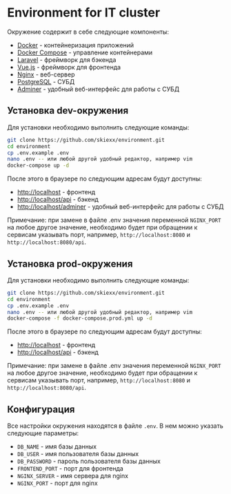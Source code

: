 # Environment for IT cluster
Окружение содержит в себе следующие компоненты:
* [Docker](https://www.docker.com/) - контейнеризация приложений
* [Docker Compose](https://docs.docker.com/compose/) - управление контейнерами
* [Laravel](https://laravel.com/) - фреймворк для бэкенда
* [Vue.js](https://vuejs.org/) - фреймворк для фронтенда
* [Nginx](https://www.nginx.com/) - веб-сервер
* [PostgreSQL](https://www.postgresql.org/) - СУБД
* [Adminer](https://www.adminer.org/) - удобный веб-интерфейс для работы с СУБД

## Установка dev-окружения
Для установки необходимо выполнить следующие команды:
```bash
git clone https://github.com/skiexx/environment.git
cd environment
cp .env.example .env
nano .env -- или любой другой удобный редактор, например vim
docker-compose up -d
```
После этого в браузере по следующим адресам будут доступны:
* [http://localhost](http://localhost) - фронтенд
* [http://localhost/api](http://localhost/api) - бэкенд
* [http://localhost/adminer](http://localhost/adminer) - удобный веб-интерфейс для работы с СУБД

Примечание: при замене в файле .env значения переменной `NGINX_PORT` на любое другое значение, необходимо будет при обращении к сервисам указывать порт, например, `http://localhost:8080` и `http://localhost:8080/api`.

## Установка prod-окружения
Для установки необходимо выполнить следующие команды:
```bash
git clone https://github.com/skiexx/environment.git
cd environment
cp .env.example .env
nano .env -- или любой другой удобный редактор, например vim
docker-compose -f docker-compose.prod.yml up -d
```
После этого в браузере по следующим адресам будут доступны:
* [http://localhost](http://localhost) - фронтенд
* [http://localhost/api](http://localhost/api) - бэкенд

Примечание: при замене в файле .env значения переменной `NGINX_PORT` на любое другое значение, необходимо будет при обращении к сервисам указывать порт, например, `http://localhost:8080` и `http://localhost:8080/api`.

## Конфигурация
Все настройки окружения находятся в файле `.env`. В нем можно указать следующие параметры:
* `DB_NAME` - имя базы данных
* `DB_USER` - имя пользователя базы данных
* `DB_PASSWORD` - пароль пользователя базы данных
* `FRONTEND_PORT` - порт для фронтенда
* `NGINX_SERVER` - имя сервера для nginx
* `NGINX_PORT` - порт для nginx
